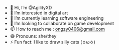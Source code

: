 - 👋 Hi, I’m @AgilityXD
- 👀 I’m interested in digital art 
- 🌱 I’m currently learning software engineering 
- 💞️ I’m looking to collaborate on game development 
- 📫 How to reach me : ongzy0406@gmail.com
- 😄 Pronouns: she/they
- ⚡ Fun fact: I like to draw silly cats (⁠ㆁ⁠ω⁠ㆁ⁠)

<!---
AgilityXD/AgilityXD is a ✨ special ✨ repository because its `README.md` (this file) appears on your GitHub profile.
You can click the Preview link to take a look at your changes.
--->
